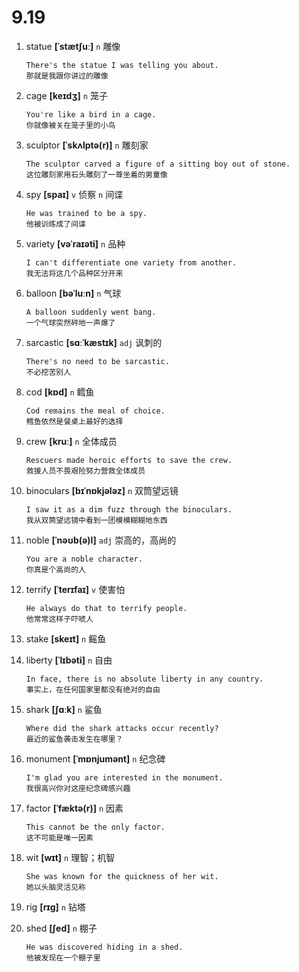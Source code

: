 # 9.19

1. statue **[ˈstætʃuː]** `n` 雕像

   ```
   There's the statue I was telling you about.
   那就是我跟你讲过的雕像
   ```

2. cage **[keɪdʒ]** `n` 笼子

   ```
   You're like a bird in a cage.
   你就像被关在笼子里的小鸟
   ```

3. sculptor **[ˈskʌlptə(r)]** `n` 雕刻家

   ```
   The sculptor carved a figure of a sitting boy out of stone.
   这位雕刻家用石头雕刻了一尊坐着的男童像
   ```

4. spy **[spaɪ]** `v` 侦察 `n` 间谍

   ```
   He was trained to be a spy.
   他被训练成了间谍
   ```

5. variety **[vəˈraɪəti]** `n` 品种

   ```
   I can't differentiate one variety from another.
   我无法将这几个品种区分开来
   ```

6. balloon **[bəˈluːn]** `n` 气球

   ```
   A balloon suddenly went bang.
   一个气球突然砰地一声爆了
   ```

7. sarcastic **[sɑːˈkæstɪk]** `adj` 讽刺的

   ```
   There's no need to be sarcastic.
   不必挖苦别人
   ```

8. cod **[kɒd]** `n` 鳕鱼

   ```
   Cod remains the meal of choice.
   鳕鱼依然是餐桌上最好的选择
   ```

9. crew **[kruː]** `n` 全体成员

   ```
   Rescuers made heroic efforts to save the crew.
   救援人员不畏艰险努力营救全体成员
   ```

10. binoculars **[bɪˈnɒkjələz]** `n` 双筒望远镜

    ```
    I saw it as a dim fuzz through the binoculars.
    我从双筒望远镜中看到一团模模糊糊地东西
    ```

11. noble **[ˈnəʊb(ə)l]** `adj` 崇高的，高尚的

    ```
    You are a noble character.
    你真是个高尚的人
    ```

12. terrify **[ˈterɪfaɪ]** `v` 使害怕

    ```
    He always do that to terrify people.
    他常常这样子吓唬人
    ```

13. stake **[skeɪt]** `n` 鳐鱼

14. liberty **[ˈlɪbəti]** `n` 自由

    ```
    In face, there is no absolute liberty in any country.
    事实上，在任何国家里都没有绝对的自由
    ```

15. shark **[ʃɑːk]** `n` 鲨鱼

    ```
    Where did the shark attacks occur recently?
    最近的鲨鱼袭击发生在哪里？
    ```

16. monument **[ˈmɒnjumənt]** `n` 纪念碑

    ```
    I'm glad you are interested in the monument.
    我很高兴你对这座纪念碑感兴趣
    ```

17. factor **[ˈfæktə(r)]** `n` 因素

    ```
    This cannot be the only factor.
    这不可能是唯一因素
    ```

18. wit **[wɪt]** `n` 理智；机智

    ```
    She was known for the quickness of her wit.
    她以头脑灵活见称
    ```

19. rig **[rɪɡ]** `n` 钻塔

20. shed **[ʃed]** `n` 棚子
    ```
    He was discovered hiding in a shed.
    他被发现在一个棚子里
    ```

